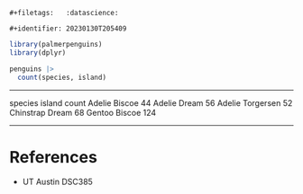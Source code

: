 ```{=org}
#+filetags:   :datascience:
```
```{=org}
#+identifier: 20230130T205409
```
``` {.r org-language="R"}
library(palmerpenguins)
library(dplyr)

penguins |>
  count(species, island)
```

  ----------- ----------- -------
  species     island      count
  Adelie      Biscoe      44
  Adelie      Dream       56
  Adelie      Torgersen   52
  Chinstrap   Dream       68
  Gentoo      Biscoe      124
  ----------- ----------- -------

# References

-   UT Austin DSC385
